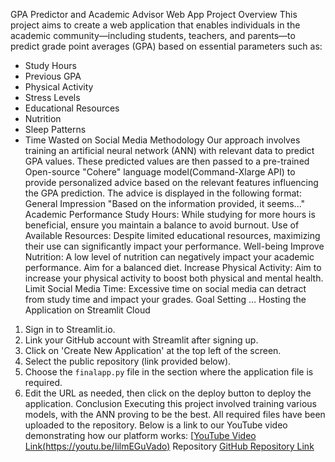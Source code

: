 GPA Predictor and Academic Advisor Web App
Project Overview
This project aims to create a web application that enables individuals in the academic community—including students, teachers, and parents—to predict grade point averages (GPA) based on essential parameters such as:
- Study Hours
- Previous GPA
- Physical Activity
- Stress Levels
- Educational Resources
- Nutrition
- Sleep Patterns
- Time Wasted on Social Media
Methodology
Our approach involves training an artificial neural network (ANN) with relevant data to predict GPA values. These predicted values are then passed to a pre-trained Open-source "Cohere" language model(Command-Xlarge API) to provide personalized advice based on the relevant features influencing the GPA prediction. The advice is displayed in the following format:
General Impression
"Based on the information provided, it seems..."
Academic Performance
Study Hours: While studying for more hours is beneficial, ensure you maintain a balance to avoid burnout.
Use of Available Resources: Despite limited educational resources, maximizing their use can significantly impact your performance.
Well-being
Improve Nutrition: A low level of nutrition can negatively impact your academic performance. Aim for a balanced diet.
Increase Physical Activity: Aim to increase your physical activity to boost both physical and mental health.
Limit Social Media Time: Excessive time on social media can detract from study time and impact your grades.
Goal Setting
...
Hosting the Application on Streamlit Cloud
1. Sign in to Streamlit.io.
2. Link your GitHub account with Streamlit after signing up.
3. Click on 'Create New Application' at the top left of the screen.
4. Select the public repository (link provided below).
5. Choose the `finalapp.py` file in the section where the application file is required.
6. Edit the URL as needed, then click on the deploy button to deploy the application.
Conclusion
Executing this project involved training various models, with the ANN proving to be the best. All required files have been uploaded to the repository. Below is a link to our YouTube video demonstrating how our platform works:
[[YouTube Video Link(https://youtu.be/IilmEGuVado)](#)
Repository
[GitHub Repository Link](#)
